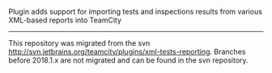 Plugin adds support for importing tests and inspections results from various XML-based reports into TeamCity

---
This repository was migrated from the svn http://svn.jetbrains.org/teamcity/plugins/xml-tests-reporting.
Branches before 2018.1.x are not migrated and can be found in the svn repository.